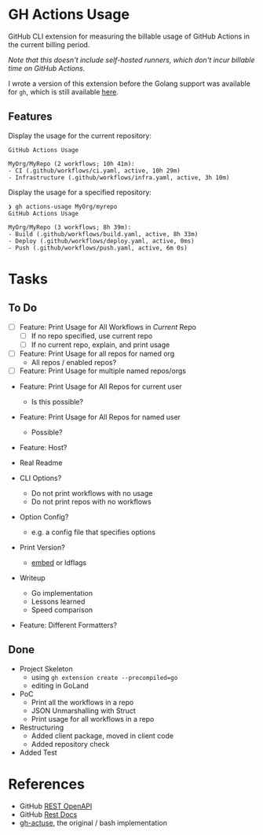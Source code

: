 # GH Actions Usage
GitHub CLI extension for measuring the billable usage of GitHub Actions in the current billing period.

*Note that this doesn't include self-hosted runners, which don't incur billable time on GitHub Actions.*

I wrote a version of this extension before the Golang support was available for `gh`, which is still available [here](https://github.com/geoffreywiseman/gh-actuse).

## Features

Display the usage for the current repository:
```
GitHub Actions Usage

MyOrg/MyRepo (2 workflows; 10h 41m):
- CI (.github/workflows/ci.yaml, active, 10h 29m)
- Infrastructure (.github/workflows/infra.yaml, active, 3h 10m)
```       

Display the usage for a specified repository:
```
❯ gh actions-usage MyOrg/myrepo
GitHub Actions Usage

MyOrg/MyRepo (3 workflows; 8h 39m):
- Build (.github/workflows/build.yaml, active, 8h 33m)
- Deploy (.github/workflows/deploy.yaml, active, 0ms)
- Push (.github/workflows/push.yaml, active, 6m 0s)
```

# Tasks

## To Do
- [ ] Feature: Print Usage for All Workflows in *Current* Repo
  - [ ] If no repo specified, use current repo
  - [ ] If no current repo, explain, and print usage
- [ ] Feature: Print Usage for all repos for named org
  - All repos / enabled repos?
- [ ] Feature: Print Usage for multiple named repos/orgs
- Feature: Print Usage for All Repos for current user
  - Is this possible?
- Feature: Print Usage for All Repos for named user
  - Possible?
- Feature: Host?
- Real Readme
- CLI Options?
  - Do not print workflows with no usage
  - Do not print repos with no workflows
- Option Config?
  - e.g. a config file that specifies options
- Print Version?
  - [embed](https://levelup.gitconnected.com/a-better-way-than-ldflags-to-add-a-build-version-to-your-go-binaries-2258ce419d2d) or ldflags
- Writeup
  - Go implementation
  - Lessons learned
  - Speed comparison

- Feature: Different Formatters?


## Done
- Project Skeleton
  - using `gh extension create --precompiled=go`
  - editing in GoLand
- PoC
  - Print all the workflows in a repo
  - JSON Unmarshalling with Struct
  - Print usage for all workflows in a repo
- Restructuring
  - Added client package, moved in client code
  - Added repository check
- Added Test
  
# References
- GitHub [REST OpenAPI](https://raw.githubusercontent.com/github/rest-api-description/main/descriptions/api.github.com/api.github.com.yaml)
- GitHub [Rest Docs](https://docs.github.com/en/rest/reference)
- [gh-actuse](https://github.com/geoffreywiseman/gh-actuse/blob/main/gh-actuse), the original / bash implementation
